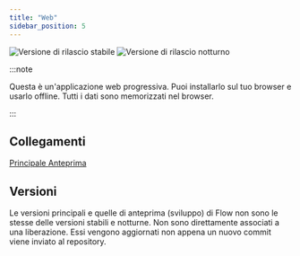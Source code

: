 ```yaml
---
title: "Web"
sidebar_position: 5
---
```


![Versione di rilascio stabile](https://img.shields.io/badge/dynamic/yaml?color=c4840d&label=Stable&query=%24.version&url=https%3A%2F%2Fraw.githubusercontent.com%2FLinwoodCloud%2FFlow%2Fstable%2Fapp%2Fpubspec.yaml&style=for-the-badge) ![Versione di rilascio notturno](https://img.shields.io/badge/dynamic/yaml?color=f7d28c&label=Nightly&query=%24.version&url=https%3A%2F%2Fraw.githubusercontent.com%2FLinwoodCloud%2FFlow%2Fnightly%2Fapp%2Fpubspec.yaml&style=for-the-badge)

:::note

Questa è un'applicazione web progressiva. Puoi installarlo sul tuo browser e usarlo offline. Tutti i dati sono memorizzati nel browser.

:::


## Collegamenti

<div className="row margin-bottom--lg padding--sm">
<a className="button button--outline button--info button--lg margin--sm" href="https://flow.linwood.dev">
  Principale
</a>
<a className="button button--outline button--danger button--lg margin--sm" href="https://preview.flow.linwood.dev">
  Anteprima
</a>
</div>

## Versioni

Le versioni principali e quelle di anteprima (sviluppo) di Flow non sono le stesse delle versioni stabili e notturne. Non sono direttamente associati a una liberazione. Essi vengono aggiornati non appena un nuovo commit viene inviato al repository.
